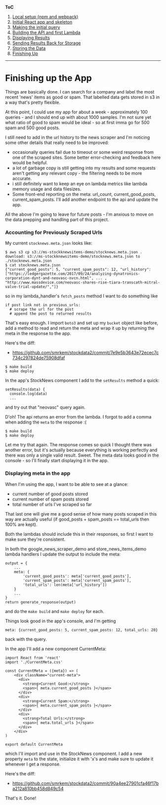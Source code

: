 **ToC**
1. [Local setup (npm and webpack)](https://github.com/smrkem/stockdata2/blob/master/docs/local-setup.md)
2. [Initial React app and skeleton](https://github.com/smrkem/stockdata2/blob/master/docs/initial-react-app.md)
3. [Making the initial query](https://github.com/smrkem/stockdata2/blob/master/docs/making-initial-query.md)
4. [Building the API and first Lambda](https://github.com/smrkem/stockdata2/blob/master/docs/building-api-lambda1.md)
5. [Displaying Results](https://github.com/smrkem/stockdata2/blob/master/docs/displaying-results.md)
6. [Sending Results Back for Storage](https://github.com/smrkem/stockdata2/blob/master/docs/sending-back-results.md)
7. [Storing the Data](https://github.com/smrkem/stockdata2/blob/master/docs/storing-results.md)  
8. [Finishing Up](https://github.com/smrkem/stockdata2/blob/master/docs/finishing-up.md)  

***  

# Finishing up the App

Things are basically done. I can search for a company and label the most recent 'news' items as good or spam. That labelled data gets stored in s3 in a way that's pretty flexible.

At this point, I could use my app for about a week - approximately 100 queries - and I should end up with about 1000 samples. I'm not sure yet what ratio of good to spam would be ideal - so at first imma go for 500 spam and 500 good posts.

I still need to add in the url history to the news scraper and I'm noticing some other details that really need to be improved:
- occasionally queries fail due to timeout or some weird response from one of the scraped sites. Some better error-checking and feedback here would be helpful.
- a lot of garbage copy is still getting into my results and some requests aren't getting any relevant copy - the filtering needs to be more accurate.
- i still definitely want to keep an eye on lambda metrics like lambda memory usage and data filesizes.
- Some front-end reporting on the meta: url_count, current_good_posts, current_spam_posts. I'll add another endpoint to the api and update the app.

All the above I'm going to leave for future posts - I'm anxious to move on the data prepping and handling part of this project.

### Accounting for Previously Scraped Urls

My current `stocknews.meta.json` looks like:
```
$ aws s3 cp s3://ms-stockknewsitems-demo/stocknews.meta.json .
download: s3://ms-stockknewsitems-demo/stocknews.meta.json to ./stocknews.meta.json
$ cat stocknews.meta.json
{"current_good_posts": 5, "current_spam_posts": 12, "url_history": ["https://ledgergazette.com/2017/09/24/analyzing-dynatronics-corporation-dynt-and-neovasc-nvcn.html", ... , "http://www.massdevice.com/neovasc-shares-rise-tiara-transcath-mitral-valve-trial-update/","]}
```

so in my lambda_handler's `fetch_posts` method I want to do something like
```
if post link not in previous_urls:
  # scrape the url for the post
  # append the post to returned results
```

That's easy enough. I import `boto3` and set up my `bucket` object like before, add a method to read and return the meta and wrap it up by returning the meta in the response to the app.  

Here's the diff:  
- https://github.com/smrkem/stockdata2/commit/7e9e5b3643e72ecec7c734c297824de75908dfaf  
```
$ make build
$ make deploy
```

In the app's StockNews component I add to the `setResults` method a quick:
```
setResults(data) {
  console.log(data)
  ...
```
and try out that "neovasc" query again.

D'oh! The api returns an error from the lambda. I forgot to add a comma when adding the `meta` to the response :(
```
$ make build
$ make deploy
```

Let me try that again. The response comes so quick I thought there was another error, but it's actually because everything is working perfectly and there was only a single valid result. Sweet. The meta data looks good in the console - so I'll finally start displaying it in the app.

### Displaying meta in the app  
When I'm using the app, I want to be able to see at a glance:
- current number of good posts stored
- current number of spam posts stored
- total number of urls I've scraped so far

That last one will give me a good sense of how many posts scraped in this way are actually useful (if good_posts + spam_posts == total_urls then 100% are kept).

Both the lambdas should include this in their responses, so first I want to make sure they're consistent.

In both the google_news_scraper_demo and store_news_items_demo lambda handlers I update the output to include the meta:
```
output = {
    ...
    meta: {
        'current_good_posts': meta['current_good_posts'],
        'current_spam_posts': meta['current_spam_posts'],
        'total_urls': len(meta['url_history'])
    }
    ...
}
return generate_response(output)
```
and do the `make build` and `make deploy` for each.

Things look good in the app's console, and I'm getting
```
meta: {current_good_posts: 5, current_spam_posts: 12, total_urls: 20}
```
back with the query.

In the app I'll add a new component CurrentMeta:
```
import React from 'react'
import './CurrentMeta.css'

const CurrentMeta = ({meta}) => (
    <div className="current-meta">
      <div>
        <strong>Current Good:</strong>
        <span>{ meta.current_good_posts }</span>
      </div>
      <div>
        <strong>Current Spam:</strong>
        <span>{ meta.current_spam_posts }</span>
      </div>
      <div>
        <strong>Total Urls:</strong>
        <span>{ meta.total_urls }</span>
      </div>
    </div>
)

export default CurrentMeta
```

which I'll import and use in the StockNews component. I add a new property `meta` to the state, initialize it with 'x's and make sure to update it whenever I get a response.

Here's the diff:
- https://github.com/smrkem/stockdata2/commit/90a4ee27901cfa46f17ba212a810bb458d849c54  

That's it. Done!
